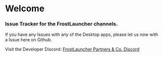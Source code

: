# Welcome
### Issue Tracker for the FrostLauncher channels.
If you have any Issues with any of the Desktop apps, please let us now with a Issue here on Github.


Visit the Developer Discord: [FrostLauncher Partners & Co. Discord](https://frosti.link/launcher-devs)
